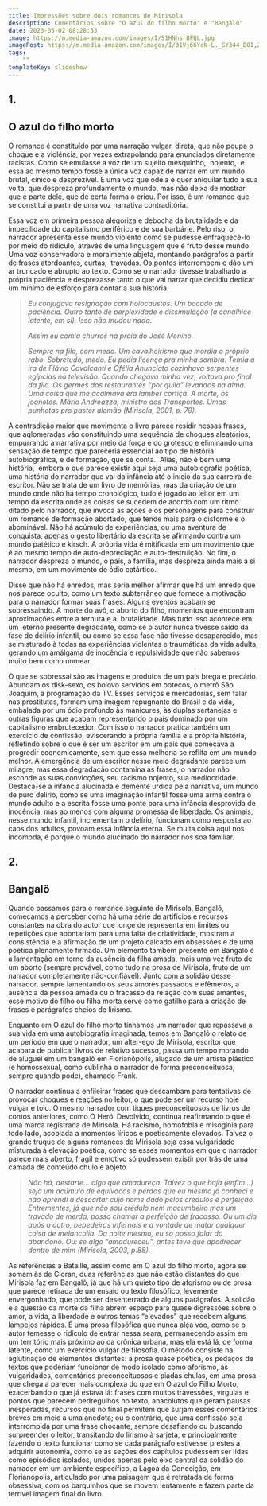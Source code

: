 ```yaml
---
title: Impressões sobre dois romances de Mirisola
description: Comentários sobre "O azul do filho morto" e "Bangalô"
date: 2023-05-02 08:28:53
image: https://m.media-amazon.com/images/I/51HNhsr8FQL.jpg
imagePost: https://m.media-amazon.com/images/I/31Vj66YcN-L._SY344_BO1,204,203,200_QL70_ML2_.jpg
tags:
  - ""
templateKey: slideshow
---
```

<!--StartFragment-->

## 1.

## O azul do filho morto 

O romance é constituído por uma narração vulgar, direta, que não poupa o choque e a violência, por vezes extrapolando para enunciados diretamente racistas. Como se emulasse a voz de um sujeito mesquinho,  nojento,  e essa ao mesmo tempo fosse a única voz capaz de narrar em um mundo brutal, cínico e desprezível. É uma voz que odeia e quer aniquilar tudo à sua volta, que despreza profundamente o mundo, mas não deixa de mostrar que é parte dele, que de certa forma o criou. Por isso, é um romance que se constitui a partir de uma voz narrativa contraditória.

Essa voz em primeira pessoa alegoriza e debocha da brutalidade e da imbecilidade do capitalismo periférico e de sua barbárie. Pelo riso, o narrador apresenta esse mundo violento como se pudesse enfraquecê-lo por meio do ridículo, através de uma linguagem que é fruto desse mundo. Uma voz conservadora e moralmente abjeta, montando parágrafos a partir de frases atordoantes, curtas,  travadas. Os pontos interrompem e dão um ar truncado e abrupto ao texto. Como se o narrador tivesse trabalhado a própria paciência e desprezasse tanto o que vai narrar que decidiu dedicar um mínimo de esforço para contar a sua história.

> *Eu conjugava resignação com holocaustos. Um bocado de paciência. Outro tanto de perplexidade e dissimulação (a canalhice latente, em si). Isso não mudou nada.*
>
> *Assim eu comia churros na praia do José Menino.*
>
> *Sempre na fila, com medo. Um cavalheirismo que mordia o próprio rabo. Sobretudo, medo. Eu pedia licença pra minha sombra. Temia a ira de Flávio Cavalcanti e Ofélia Anunciato cozinhava serpentes egípcias na televisão. Quando chegava minha vez, voltava pro final da fila. Os germes dos restaurantes “por quilo” levandos na alma. Uma coisa que me acalmava era lamber cortiça. A morte, os joanetes. Mário Andreazza, ministro dos Transportes. Umas punhetas pro pastor alemão (Mirisola, 2001, p. 79).*
>
>

A contradição maior que movimenta o livro parece residir nessas frases, que aglomeradas vão constituindo uma sequência de choques aleatórios, empurrando a narrativa por meio da força e do grotesco e eliminando uma sensação de tempo que pareceria essencial ao tipo de história autobiográfica, e de formação, que se conta.  Aliás, não é bem uma história,  embora o que parece existir aqui seja uma autobiografia poética, uma história do narrador que vai da infância até o início da sua carreira de escritor. Não se trata de um livro de memórias, mas da criação de um mundo onde não há tempo cronológico, tudo é jogado ao leitor em um tempo da escrita onde as coisas se sucedem de acordo com um ritmo ditado pelo narrador, que invoca as ações e os personagens para construir um romance de formação abortado, que tende mais para o disforme e o abominável. Não há acúmulo de experiências, ou uma aventura de conquista, apenas o gesto libertário da escrita se afirmando contra um mundo patético e kirsch. A própria vida é mitificada em um movimento que é ao mesmo tempo de auto-depreciação e auto-destruição. No fim, o narrador despreza o mundo, o país, a família, mas despreza ainda mais a si mesmo, em um movimento de ódio catártico.

Disse que não há enredos, mas seria melhor afirmar que há um enredo que nos parece oculto, como um texto subterrâneo que fornece a motivação para o narrador formar suas frases. Alguns eventos acabam se sobressaindo. A morte do avô, o aborto do filho, momentos que encontram aproximações entre a ternura e a  brutalidade. Mas tudo isso acontece em um  eterno presente degradante, como se o autor nunca tivesse saído da fase de delírio infantil, ou como se essa fase não tivesse desaparecido, mas se misturado à todas as experiências violentas e traumáticas da vida adulta, gerando um amálgama de inocência e repulsividade que não sabemos muito bem como nomear. 

O que se sobressai são as imagens e produtos de um país brega e precário. Abundam os disk-sexo, os bolovo servidos em botecos, o metrô São Joaquim, a programação da TV. Esses serviços e mercadorias, sem falar nas prostitutas, formam uma imagem repugnante do Brasil e da vida, embalada por um ódio profundo às manicures, às duplas sertanejas e outras figuras que acabam representando o país dominado por um capitalismo embrutecedor. Com isso o narrador pratica também um exercício de confissão, eviscerando a própria família e a própria história, refletindo sobre o que é ser um escritor em um país que começava a progredir economicamente, sem que essa melhoria se reflita em um mundo melhor. A emergência de um escritor nesse meio degradante parece um milagre, mas essa degradação contamina as frases, o narrador não esconde as suas convicções, seu racismo nojento, sua mediocridade. Destaca-se a infância alucinada e demente urdida pela narrativa, um mundo de puro delírio, como se uma imaginação infantil fosse uma arma contra o mundo adulto e a escrita fosse uma ponte para uma infância desprovida de inocência, mas ao menos com alguma promessa de liberdade. Os animais, nesse mundo infantil, incrementam o delírio, funcionam como resposta ao caos dos adultos, povoam essa infância eterna. Se muita coisa aqui nos incomoda, é porque o mundo alucinado do narrador nos soa familiar. 



## 2. 

## Bangalô 

Quando passamos para o romance seguinte de Mirisola, Bangalô, começamos a perceber como há uma série de artifícios e recursos constantes na obra do autor que longe de representarem limites ou repetições que apontariam para uma falta de criatividade, mostram a consistência e a afirmação de um projeto calcado em obsessões e de uma poética plenamente firmada. Um elemento também presente em Bangalô é a lamentação em torno da ausência da filha amada, mais uma vez fruto de um aborto (sempre provável, como tudo na prosa de Mirisola, fruto de um narrador completamente não-confiável). Junto com a solidão desse narrador, sempre lamentando os seus amores passados e efêmeros, a ausência da pessoa amada ou o fracasso da relação com suas amantes, esse motivo do filho ou filha morta serve como gatilho para a criação de frases e parágrafos cheios de lirismo.

Enquanto em O azul do filho morto tínhamos um narrador que repassava a sua vida em uma autobiografia imaginada, temos em Bangalô o relato de um período em que o narrador, um alter-ego de Mirisola, escritor que acabara de publicar livros de relativo sucesso, passa um tempo morando de aluguel em um bangalô em Florianópolis, alugado de um artista plástico (e homossexual, como sublinha o narrador de forma preconceituosa, sempre quando pode), chamado Frank. 

O narrador continua a enfileirar frases que descambam para tentativas de provocar choques e reações no leitor, o que pode ser um recurso hoje vulgar e tolo. O mesmo narrador com tiques preconceituosos de livros de contos anteriores, como O Herói Devolvido, continua reafirmando o que é uma marca registrada de Mirisola. Há racismo, homofobia e misoginia para todo lado, acoplada a momentos líricos e poeticamente elevados. Talvez o grande truque de alguns romances de Mirisola seja essa vulgaridade misturada à elevação poética, como se esses momentos em que o narrador parece mais aberto, frágil e emotivo só pudessem existir por trás de uma camada de conteúdo chulo e abjeto

> *Não há, destarte… algo que amadureça. Talvez o que haja (enfim…) seja um acúmulo de equívocos e perdas que eu mesmo já conheci e não aprendi a descartar cujo nome dado pelos crédulos é perfeição. Entrementes, já que não sou crédulo nem macumbeiro mas um travado de merda, posso chamar a perfeição de fracasso. Ou um dia após o outro, bebedeiras infernais e a vontade de matar qualquer coisa de melancolia. Da noite mesmo, eu só posso falar do abandono. Ou: se algo “amadureceu”, antes teve que apodrecer dentro de mim (Mirisola, 2003, p.88).* 

As referências a Bataille, assim como em O azul do filho morto, agora se somam às de Cioran, duas referências que não estão distantes do que Mirisola faz em Bangalô, já que há um quieto tipo de aforismo ou de prosa que parece retirada de um ensaio ou texto filosófico, levemente envergonhado, que pode ser desenterrado de alguns parágrafos. A solidão e a questão da morte da filha abrem espaço para quase digressões sobre o amor, a vida, a liberdade e outros temas “elevados” que recebem alguns lampejos rápidos. É uma prosa filosófica que nunca alça voo, como se o autor temesse o ridículo de entrar nessa seara, permanecendo assim em um território mais próximo ao da crônica urbana, mas ela está lá, de forma latente, como um exercício vulgar de filosofia. O método consiste na aglutinação de elementos distantes: a prosa quase poética, os pedaços de textos que poderiam funcionar de modo isolado como aforismo, as vulgaridades, comentários preconceituosos e piadas chulas, em uma prosa que chega a parecer mais complexa do que em O azul do Filho Morto, exacerbando o que já estava lá: frases com muitos travessões, vírgulas e pontos que parecem pedregulhos no texto; anacolutos que geram pausas inesperadas, recursos que no final permitem que surjam esses comentários breves em meio a uma anedota; ou o contrário, que uma confissão seja interrompida por uma frase chocante, sempre desafiando ou buscando surpreender o leitor, transitando do lirismo à sarjeta, e principalmente fazendo o texto funcionar como se cada parágrafo estivesse prestes a adquirir autonomia, como se as seções dos capítulos pudessem ser lidas como episódios isolados, unidos apenas pelo eixo central da solidão do narrador em um ambiente específico, a Lagoa da Conceição, em Florianópolis, articulado por uma paisagem que é retratada de forma obsessiva, com os barquinhos que se movem lentamente e fazem parte da terrível imagem final do livro. 

<!--EndFragment-->